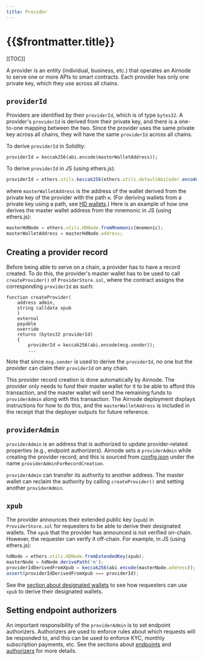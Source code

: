```yaml
---
title: Provider
---
```


# {{$frontmatter.title}}

<TocHeader />
[[TOC]]

A provider is an entity \(individual, business, etc.\) that operates an Airnode to serve one or more APIs to smart contracts. Each provider has only one private key, which they use across all chains.

## `providerId`

Providers are identified by their `providerId`, which is of type `bytes32`. A provider's `providerId` is derived from their private key, and there is a one-to-one mapping between the two. Since the provider uses the same private key across all chains, they will have the same `providerId` across all chains.

To derive `providerId` in Solidity:

```text
providerId = keccak256(abi.encode(masterWalletAddress));
```

To derive `providerId` in JS \(using ethers.js\):

```javascript
providerId = ethers.utils.keccak256(ethers.utils.defaultAbiCoder.encode(['address'], [masterWalletAddress]));
```

where `masterWalletAddress` is the address of the wallet derived from the private key of the provider with the path `m`. \(For deriving wallets from a private key using a path, see [HD wallets](https://github.com/ethereumbook/ethereumbook/blob/develop/05wallets.asciidoc#hd_wallets).\) Here is an example of how one derives the master wallet address from the mnemonic in JS \(using ethers.js\):

```javascript
masterHdNode = ethers.utils.HDNode.fromMnemonic(mnemonic);
masterWalletAddress = masterHdNode.address;
```

## Creating a provider record

Before being able to serve on a chain, a provider has to have a record created. To do this, the provider's master wallet has to be used to call `createProvider()` of `ProviderStore.sol`, where the contract assigns the corresponding `providerId` as such:

```text
function createProvider(
    address admin,
    string calldata xpub
    )
    external
    payable
    override
    returns (bytes32 providerId)
    {
        providerId = keccak256(abi.encode(msg.sender));
        ...
```

Note that since `msg.sender` is used to derive the `providerId`, no one but the provider can claim their `providerId` on any chain.

This provider record creation is done automatically by Airnode. The provider only needs to fund their master wallet for it to be able to afford this transaction, and the master wallet will send the remaining funds to `providerAdmin` along with this transaction. The Airnode deployment displays instructions for how to do this, and the `masterWalletAddress` is included in the receipt that the deployer outputs for future reference.

## `providerAdmin`

`providerAdmin` is an address that is authorized to update provider-related properties \(e.g., endpoint authorizers\). Airnode sets a `providerAdmin` while creating the provider record, and this is sourced from [config.json](../..//airnode/config-json.md) under the name `providerAdminForRecordCreation`.

`providerAdmin` can transfer its authority to another address. The master wallet can reclaim the authority by calling `createProvider()` and setting another `providerAdmin`.

## `xpub`

The provider announces their extended public key \(`xpub`\) in `ProviderStore.sol` for requesters to be able to derive their designated wallets. The `xpub` that the provider has announced is not verified on-chain. However, the requester can verify it off-chain. For example, in JS \(using ethers.js\):

```javascript
hdNode = ethers.utils.HDNode.fromExtendedKey(xpub);
masterNode = hdNode.derivePath('m');
providerIdDerivedFromXpub = keccak256(abi.encode(masterNode.address));
assert(providerIdDerivedFromXpub === providerId);
```

See the [section about designated wallets](designated-wallet.md) to see how requesters can use `xpub` to derive their designated wallets.

## Setting endpoint authorizers

An important responsibility of the `providerAdmin` is to set endpoint authorizers. Authorizers are used to enforce rules about which requests will be responded to, and this can be used to enforce KYC, monthly subscription payments, etc. See the sections about [endpoints](endpoint.md) and [authorizers](authorizer.md) for more details.
